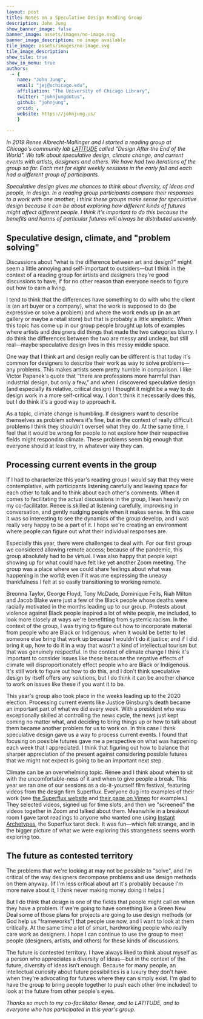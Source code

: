 ```yaml
---
layout: post
title: Notes on a Speculative Design Reading Group
description: John Jung
show_banner_image: false
banner_image: assets/images/no-image.svg
banner_image_description: no image available
tile_image: assets/images/no-image.svg
tile_image_description:
show_tile: true
show_in_menu: true
authors:
  - {
    name: "John Jung",
    email: "jej@uchicago.edu",
    affiliation: "The University of Chicago Library",
    twitter: "johnjungdotus",
    github: "johnjung",
    orcid: ,
    website: https://johnjung.us/
    }
    
---
```


*In 2019 Renee Albrecht-Mallinger and I started a reading group at Chicago's
community lab [LATITUDE](https://www.latitudechicago.org/) called "Design After
the End of the World". We talk about speculative design, climate change, and
current events with artists, designers and others. We have had two iterations
of the group so far. Each met for eight weekly sessions in the early fall and
each had a different group of participants.*

*Speculative design gives me chances to think about diversity, of ideas and
people, in design. In a reading group participants compare their responses to a
work with one another; I think these groups make sense for speculative design
because it can be about exploring how different kinds of futures might affect
different people. I think it's important to do this because the benefits and
harms of particular futures will always be distributed unevenly.*

## Speculative design, climate, and "problem solving"

Discussions about "what is the difference between art and design?" might seem a
little annoying and self-important to outsiders&mdash;but I think in the
context of a reading group for artists and designers they're good discussions
to have, if for no other reason than everyone needs to figure out how to earn a
living.

I tend to think that the differences have something to do with who the client
is (an art buyer or a company), what the work is supposed to do (be expressive
or solve a problem) and where the work ends up (in an art gallery or maybe a
retail store) but that is probably a little simplistic. When this topic has
come up in our group people brought up lots of examples where artists and
designers did things that made the two categories blurry. I do think the
differences between the two are messy and unclear, but still real&mdash;maybe
speculative design lives in this messy middle space.

One way that I think art and design really can be different is that today it's
common for designers to describe their work as way to solve problems&mdash;any
problems. This makes artists seem pretty humble in comparison. I like Victor
Papanek's quote that "there are professions more harmful than industrial
design, but only a few," and when I discovered speculative design (and
especially its relative, critical design) I thought it might be a way to do
design work in a more self-critical way. I don't think it necessarily does
this, but I do think it's a good way to approach it.

As a topic, climate change is humbling. If designers want to describe
themselves as problem solvers it's fine, but in the context of really difficult
problems I think they shouldn't oversell what they do. At the same time, I feel
that it would be wrong for people to not explore how their respective fields
might respond to climate. These problems seem big enough that everyone should
at least try, in whatever way they can. 

## Processing current events in the group

If I had to characterize this year's reading group I would say that they were
contemplative, with participants listening carefully and leaving space for each
other to talk and to think about each other's comments. When it comes to
facilitating the actual discussions in the group, I lean heavily on my
co-facilitator. Renee is skilled at listening carefully, improvising in
conversation, and gently nudging people when it makes sense. In this case it
was so interesting to see the dynamics of the group develop, and I was really
very happy to be a part of it. I hope we're creating an environment where
people can figure out what their individual responses are.

Especially this year, there were challenges to deal with. For our first group
we considered allowing remote access; because of the pandemic, this group
absolutely had to be virtual. I was also happy that people kept showing up for
what could have felt like yet another Zoom meeting. The group was a place where
we could share feelings about what was happening in the world; even if it was
me expressing the uneasy thankfulness I felt at so easily transitioning to
working remote. 

Breonna Taylor, George Floyd, Tony McDade, Dominique Fells, Riah Milton and
Jacob Blake were just a few of the Black people whose deaths were racially
motivated in the months leading up to our group. Protests about violence
against Black people inspired a lot of white people, me included, to look more
closely at ways we're benefitting from systemic racism. In the context of the
group, I was trying to figure out how to incorporate material from people who
are Black or Indigenous; when it would be better to let someone else bring that
work up because I wouldn't do it justice; and if I did bring it up, how to do
it in a way that wasn't a kind of intellectual tourism but that was genuinely
respectful. In the context of climate change I think it's important to consider
issues like these because the negative effects of climate will
disproportionately effect people who are Black or Indigenous. It's still work
to figure out how to do this, and I don't think speculative design by itself
offers any solutions, but I do think it can be another chance to work on issues
like these if you want it to be. 

This year's group also took place in the weeks leading up to the 2020 election.
Processing current events like Justice Ginsburg's death became an important
part of what we did every week. With a president who was exceptionally skilled
at controlling the news cycle, the news just kept coming no matter what, and
deciding to bring things up or how to talk about them became another problem
for us to work on. In this case I think speculative design gave us a way to
process current events. I found that focusing on possible futures gave me a
perspective on what was happening each week that I appreciated. I think that
figuring out how to balance that sharper appreciation of the present against
considering possible futures that we might not expect is going to be an
important next step.

Climate can be an overwhelming topic. Renee and I think about when to sit with
the uncomfortable-ness of it and when to give people a break. This year we ran
one of our sessions as a do-it-yourself film festival, featuring videos from
the design firm Superflux. Everyone dug into examples of their work (see [the
Superflux website](https://superflux.in/#) and [their page on
Vimeo](https://vimeo.com/superflux) for examples.) They selected videos, signed
up for time slots, and then we "screened" the videos together in Zoom and
talked about them. Meanwhile in a breakout room I gave tarot readings to anyone
who wanted one using [Instant
Archetypes](https://superflux.in/index.php/and-now-for-something-completely-different/#),
the Superflux tarot deck. It was fun&mdash;which felt strange, and in the
bigger picture of what we were exploring this strangeness seems worth exploring
too.

## The future as contested territory

The problems that we're looking at may not be possible to "solve", and I'm
critical of the way designers decompose problems and use design methods on them
anyway. (If I'm less critical about art it's probably because I'm more naïve
about it, I think never making money doing it helps.)

But I do think that design is one of the fields that people might call on when
they have a problem. If we're going to have something like a Green New Deal
some of those plans for projects are going to use design methods (or God help
us "frameworks") that people use now, and I want to look at them critically.
At the same time a lot of smart, hardworking people who really care work as
designers. I hope I can continue to use the group to meet people (designers,
artists, and others) for these kinds of discussions.

The future is contested territory. I have always liked to think about myself as
a person who appreciates a diversity of ideas&mdash;but in the context of the
future, diversity of ideas isn't enough. Because for many people, an
intellectual curiosity about future possibilities is a luxury they don't have
when they're advocating for futures where they can simply exist. I'm glad to
have the group to bring people together to push each other (me included) to
look at the future from other people's eyes. 

*Thanks so much to my co-facilitator Renee, and to LATITUDE, and to everyone
who has participated in this year's group.*


